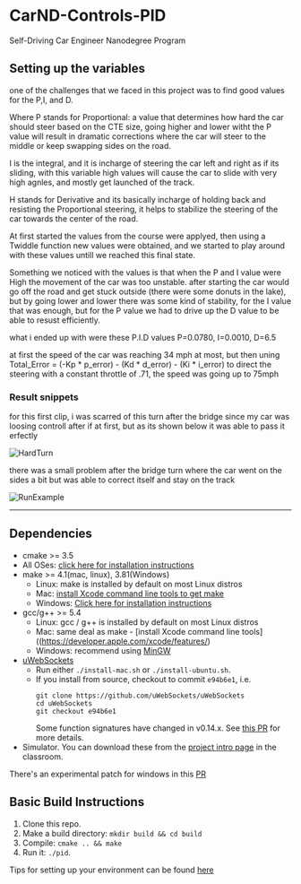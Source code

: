 
# CarND-Controls-PID
Self-Driving Car Engineer Nanodegree Program

## Setting up the variables

one of the challenges that we faced in this project was to find good values for the P,I, and D.

Where P stands for Proportional: a value that determines how hard the car should steer based on the CTE size, going higher and lower witht the P value will result in dramatic corrections where the car will steer to the middle or keep swapping sides on the road.

I is the integral, and it is incharge of steering the car left and right as if its sliding, with this variable high values will cause the car to slide with very high agnles, and mostly get launched of the track.

H stands for Derivative and its basically incharge of holding back and resisting the Proportional steering, it helps to stabilize the steering of the car towards the center of the road.

At first started  the values from the course were applyed, then using a Twiddle function new values were obtained, and we started to play around with these values untill we reached this final state.

Something we noticed with the values is that when the P and I value were High the movement of the car was too unstable. after starting the car would go off the road and get stuck outside (there were some donuts in the lake), but by going lower and lower there was some kind of stability, for the I value that was enough, but for the P value we had to drive up the D value to be able to resust efficiently.

what i ended up with were these P.I.D values  P=0.0780, I=0.0010, D=6.5 

at first the speed of the car was reaching 34 mph at most, but then uning  Total_Error = (-Kp * p_error) - (Kd * d_error) - (Ki * i_error) to direct the steering with a constant throttle of .71, the speed was going up to 75mph



### Result snippets

for this first clip, i was scarred of this turn after the bridge since my car was loosing controll after if at first, but as its shown below it was able to pass it erfectly

![HardTurn](Outputs&Results/HardTurn.gif)

there was a small problem after the bridge turn where the car went on the sides a bit but was able to correct itself and stay on the track

![RunExample](Outputs&Results/RunExample.gif)

---


## Dependencies

* cmake >= 3.5
 * All OSes: [click here for installation instructions](https://cmake.org/install/)
* make >= 4.1(mac, linux), 3.81(Windows)
  * Linux: make is installed by default on most Linux distros
  * Mac: [install Xcode command line tools to get make](https://developer.apple.com/xcode/features/)
  * Windows: [Click here for installation instructions](http://gnuwin32.sourceforge.net/packages/make.htm)
* gcc/g++ >= 5.4
  * Linux: gcc / g++ is installed by default on most Linux distros
  * Mac: same deal as make - [install Xcode command line tools]((https://developer.apple.com/xcode/features/)
  * Windows: recommend using [MinGW](http://www.mingw.org/)
* [uWebSockets](https://github.com/uWebSockets/uWebSockets)
  * Run either `./install-mac.sh` or `./install-ubuntu.sh`.
  * If you install from source, checkout to commit `e94b6e1`, i.e.
    ```
    git clone https://github.com/uWebSockets/uWebSockets 
    cd uWebSockets
    git checkout e94b6e1
    ```
    Some function signatures have changed in v0.14.x. See [this PR](https://github.com/udacity/CarND-MPC-Project/pull/3) for more details.
* Simulator. You can download these from the [project intro page](https://github.com/udacity/self-driving-car-sim/releases) in the classroom.

There's an experimental patch for windows in this [PR](https://github.com/udacity/CarND-PID-Control-Project/pull/3)

## Basic Build Instructions

1. Clone this repo.
2. Make a build directory: `mkdir build && cd build`
3. Compile: `cmake .. && make`
4. Run it: `./pid`. 

Tips for setting up your environment can be found [here](https://classroom.udacity.com/nanodegrees/nd013/parts/40f38239-66b6-46ec-ae68-03afd8a601c8/modules/0949fca6-b379-42af-a919-ee50aa304e6a/lessons/f758c44c-5e40-4e01-93b5-1a82aa4e044f/concepts/23d376c7-0195-4276-bdf0-e02f1f3c665d)


